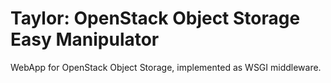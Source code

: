 # Taylor: OpenStack Object Storage Easy Manipulator #

WebApp for OpenStack Object Storage, implemented as WSGI middleware.
